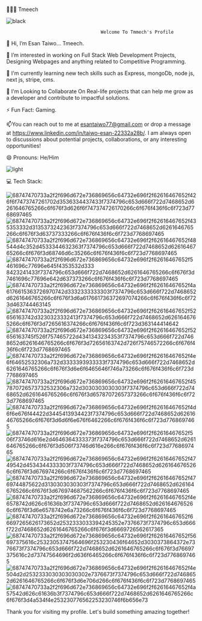 





👨🏻‍💻 Tmeech


![black](https://github.com/tmeechh/tmeechh/assets/145122266/b0247e6a-58b6-4147-bc98-02e1be913ff3)




   
                                       Welcome To Tmmech's Profile 


                                                            


👋 Hi, I’m Esan Taiwo... Tmeech.

👀 I’m interested in working on Full Stack Web Development Projects, Designing Webpages and anything related to Competitive Programming.

🌱 I'm currently learning new tech skills such as Express, mongoDb, node js, next js, stripe, cms.

💞️ I'm Looking to Collaborate On Real-life projects that can help me grow as a developer and contribute to impactful solutions.

⚡ Fun Fact: Gaming.



📫You can reach out to me at esantaiwo77@gmail.com or drop a message at https://www.linkedin.com/in/taiwo-esan-22332a28b/. I am always open to discussions about potential projects, collaborations, or any interesting opportunities!

😄 Pronouns: He/Him



![light](https://github.com/tmeechh/tmeechh/assets/145122266/f8b1c765-a469-4a1f-837c-3c2bf3aac055)




💻 Tech Stack:





![68747470733a2f2f696d672e736869656c64732e696f2f62616467652f426f6f7473747261702d3536334437433f7374796c653d666f722d7468652d6261646765266c6f676f3d626f6f747374726170266c6f676f436f6c6f723d7768697465](https://github.com/tmeechh/tmeechh/assets/145122266/7c43f606-c282-43e1-8713-9e1bc18e92f6) ![68747470733a2f2f696d672e736869656c64732e696f2f62616467652f435353332d3135373242363f7374796c653d666f722d7468652d6261646765266c6f676f3d63737333266c6f676f436f6c6f723d7768697465](https://github.com/tmeechh/tmeechh/assets/145122266/630c4b0c-f157-4da8-a0b0-b14388b596d2) ![68747470733a2f2f696d672e736869656c64732e696f2f62616467652f48544d4c352d4533344632363f7374796c653d666f722d7468652d6261646765266c6f676f3d68746d6c35266c6f676f436f6c6f723d7768697465](https://github.com/tmeechh/tmeechh/assets/145122266/f4e082f2-35b8-4513-bb4b-1e78892107d0) ![68747470733a2f2f696d672e736869656c64732e696f2f62616467652f5461696c77696e645f4353532d333
8423241433f7374796c653d666f722d7468652d6261646765266c6f676f3d7461696c77696e642d637373266c6f676f436f6c6f723d7768697465](https://github.com/tmeechh/tmeechh/assets/145122266/97cd6ec2-4a02-4aa6-8beb-fce35e86fe91) ![68747470733a2f2f696d672e736869656c64732e696f2f62616467652f4a6176615363726970742d3332333333303f7374796c653d666f722d7468652d6261646765266c6f676f3d6a617661736372697074266c6f676f436f6c6f723d463744463145](https://github.com/tmeechh/tmeechh/assets/145122266/6bf1a4ad-0bef-47b9-8ed0-e05adf73412a) ![68747470733a2f2f696d672e736869656c64732e696f2f62616467652f52656163742d3230323332413f7374796c653d666f722d7468652d6261646765266c6f676f3d7265616374266c6f676f436f6c6f723d363144414642](https://github.com/tmeechh/tmeechh/assets/145122266/b09a5d96-7722-432a-9697-d698b961dacf) ![68747470733a2f2f696d672e736869656c64732e696f2f62616467652f52656163745f526f757465722d4341343234353f7374796c653d666f722d7468652d6261646765266c6f676f3d72656163742d726f75746572266c6f676f436f6c6f723d7768697465](https://github.com/tmeechh/tmeechh/assets/145122266/92e93ba4-bbe8-4f3c-9308-5cfa5ac2244b) ![68747470733a2f2f696d672e736869656c64732e696f2f62616467652f4e6f64652532306a732d3333393933333f7374796c653d666f722d7468652d6261646765266c6f676f3d6e6f6465646f746a73266c6f676f436f6c6f723d7768697465](https://github.com/tmeechh/tmeechh/assets/145122266/8cdd66ce-cbc6-41bf-96cf-9bcbc3662c33) ![68747470733a2f2f696d672e736869656c64732e696f2f62616467652f457870726573732532306a732d3030303030303f7374796c653d666f722d7468652d6261646765266c6f676f3d65787072657373266c6f676f436f6c6f723d7768697465](https://github.com/tmeechh/tmeechh/assets/145122266/1b7b31ad-c2e9-42db-ae8a-12cea274f0fd) ![68747470733a2f2f696d672e736869656c64732e696f2f62616467652f4d6f6e676f44422d3445413934423f7374796c653d666f722d7468652d6261646765266c6f676f3d6d6f6e676f6462266c6f676f436f6c6f723d7768697465](https://github.com/tmeechh/tmeechh/assets/145122266/81334c20-ba49-4a3a-8868-83d6e85c1e8f) ![68747470733a2f2f696d672e736869656c64732e696f2f62616467652f506f73746d616e2d4646364333373f7374796c653d666f722d7468652d6261646765266c6f676f3d506f73746d616e266c6f676f436f6c6f723d7768697465](https://github.com/tmeechh/tmeechh/assets/145122266/6a95220d-817d-421a-840c-fd406867e8b0) ![68747470733a2f2f696d672e736869656c64732e696f2f62616467652f4749542d4534344333303f7374796c653d666f722d7468652d6261646765266c6f676f3d676974266c6f676f436f6c6f723d7768697465](https://github.com/tmeechh/tmeechh/assets/145122266/f5c8e3b4-cae0-4276-b25a-bed48d2935ad) ![68747470733a2f2f696d672e736869656c64732e696f2f62616467652f4769744875622d3130303030303f7374796c653d666f722d7468652d6261646765266c6f676f3d676974687562266c6f676f436f6c6f723d7768697465](https://github.com/tmeechh/tmeechh/assets/145122266/b1f14c50-90f2-452c-bfa0-7f385ab4b3bb) ![68747470733a2f2f696d672e736869656c64732e696f2f62616467652f4e6578742d626c61636b3f7374796c653d666f722d7468652d6261646765266c6f676f3d6e6578742e6a73266c6f676f436f6c6f723d7768697465](https://github.com/tmeechh/tmeechh/assets/145122266/9aeb4d01-da90-4854-9fd0-890855fc8acd) ![68747470733a2f2f696d672e736869656c64732e696f2f62616467652f66697265626173652d2532333033394245352e7376673f7374796c653d666f722d7468652d6261646765266c6f676f3d6669726562617365](https://github.com/tmeechh/tmeechh/assets/145122266/ed5f7abe-41fc-43be-b31b-98d324ceca76) ![68747470733a2f2f696d672e736869656c64732e696f2f62616467652f56697375616c25323053747564696f253230436f64652d3030373864372e7376673f7374796c653d666f722d7468652d6261646765266c6f676f3d76697375616c2d73747564696f2d636f6465266c6f676f436f6c6f723d7768697465](https://github.com/tmeechh/tmeechh/assets/145122266/be28dad9-4077-4d9d-b98c-db08a56b75e3) ![68747470733a2f2f696d672e736869656c64732e696f2f62616467652f4e504d2d2532333030303030302e7376673f7374796c653d666f722d7468652d6261646765266c6f676f3d6e706d266c6f676f436f6c6f723d7768697465](https://github.com/tmeechh/tmeechh/assets/145122266/d6fb480b-8436-49d3-ac55-e055636c6008) ![68747470733a2f2f696d672e736869656c64732e696f2f62616467652f4a57542d626c61636b3f7374796c653d666f722d7468652d6261646765266c6f676f3d4a534f4e253230776562253230746f6b656e73](https://github.com/tmeechh/tmeechh/assets/145122266/02defe74-35e3-45bd-9645-f38005ff5bfc)







Thank you for visiting my profile. Let's build something amazing together!
